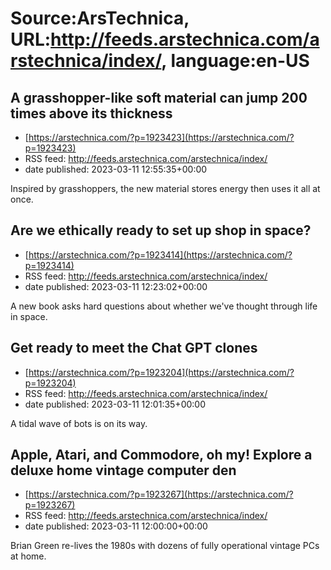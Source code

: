 # Source:ArsTechnica, URL:http://feeds.arstechnica.com/arstechnica/index/, language:en-US

## A grasshopper-like soft material can jump 200 times above its thickness
 - [https://arstechnica.com/?p=1923423](https://arstechnica.com/?p=1923423)
 - RSS feed: http://feeds.arstechnica.com/arstechnica/index/
 - date published: 2023-03-11 12:55:35+00:00

Inspired by grasshoppers, the new material stores energy then uses it all at once.

## Are we ethically ready to set up shop in space?
 - [https://arstechnica.com/?p=1923414](https://arstechnica.com/?p=1923414)
 - RSS feed: http://feeds.arstechnica.com/arstechnica/index/
 - date published: 2023-03-11 12:23:02+00:00

A new book asks hard questions about whether we've thought through life in space.

## Get ready to meet the Chat GPT clones
 - [https://arstechnica.com/?p=1923204](https://arstechnica.com/?p=1923204)
 - RSS feed: http://feeds.arstechnica.com/arstechnica/index/
 - date published: 2023-03-11 12:01:35+00:00

A tidal wave of bots is on its way.

## Apple, Atari, and Commodore, oh my! Explore a deluxe home vintage computer den
 - [https://arstechnica.com/?p=1923267](https://arstechnica.com/?p=1923267)
 - RSS feed: http://feeds.arstechnica.com/arstechnica/index/
 - date published: 2023-03-11 12:00:00+00:00

Brian Green re-lives the 1980s with dozens of fully operational vintage PCs at home.


